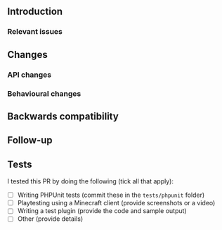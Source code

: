 ## Introduction
<!-- Explain existing problems or why this pull request is necessary -->

### Relevant issues
<!-- List relevant issues here -->
<!--

* Fixes #1
* Fixes #2

-->

## Changes
### API changes
<!-- Any additions to the API that should be documented in release notes? -->

### Behavioural changes
<!-- Any change in how the server behaves, or its performance? -->

## Backwards compatibility
<!-- Any possible backwards incompatible changes? How are they solved, or how can they be solved? -->

## Follow-up
<!-- Suggest any actions to be done before/after merging this pull request -->
<!--

Requires translations:

| Name | Value in eng.ini |
| :--: | :---: |
| `foo.bar` | `Foo bar` |

-->

## Tests
<!--
PRs which have not been tested MUST be marked as draft.
-->
I tested this PR by doing the following (tick all that apply):
- [ ] Writing PHPUnit tests (commit these in the `tests/phpunit` folder)
- [ ] Playtesting using a Minecraft client (provide screenshots or a video)
- [ ] Writing a test plugin (provide the code and sample output)
- [ ] Other (provide details)

